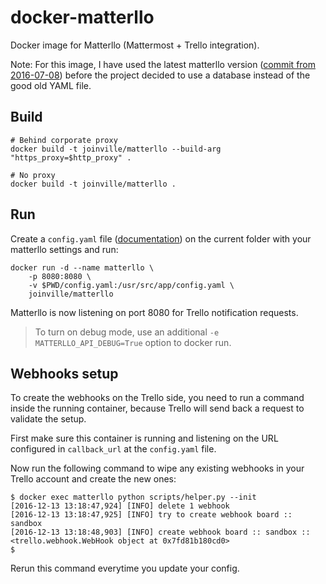 # docker-matterllo

Docker image for Matterllo (Mattermost + Trello integration).

Note: For this image, I have used the latest matterllo version ([commit from 2016-07-08](https://github.com/Lujeni/matterllo/tree/85ef4d2fb654499079a33326166146dbcd134f37)) before the project decided to use a database instead of the good old YAML file.

## Build

```shell
# Behind corporate proxy
docker build -t joinville/matterllo --build-arg "https_proxy=$http_proxy" .

# No proxy
docker build -t joinville/matterllo .
```

## Run

Create a `config.yaml` file ([documentation](https://github.com/Lujeni/matterllo/tree/85ef4d2fb654499079a33326166146dbcd134f37/docs)) on the current folder with your matterllo settings and run:

```shell
docker run -d --name matterllo \
    -p 8080:8080 \
    -v $PWD/config.yaml:/usr/src/app/config.yaml \
    joinville/matterllo
```

Matterllo is now listening on port 8080 for Trello notification requests.

> To turn on debug mode, use an additional `-e MATTERLLO_API_DEBUG=True` option to docker run.

## Webhooks setup

To create the webhooks on the Trello side, you need to run a command inside the running container, because Trello will send back a request to validate the setup.

First make sure this container is running and listening on the URL configured in `callback_url` at the `config.yaml` file.

Now run the following command to wipe any existing webhooks in your Trello account and create the new ones:

```shell
$ docker exec matterllo python scripts/helper.py --init
[2016-12-13 13:18:47,924] [INFO] delete 1 webhook
[2016-12-13 13:18:47,925] [INFO] try to create webhook board :: sandbox
[2016-12-13 13:18:48,903] [INFO] create webhook board :: sandbox :: <trello.webhook.WebHook object at 0x7fd81b180cd0>
$
```

Rerun this command everytime you update your config.
